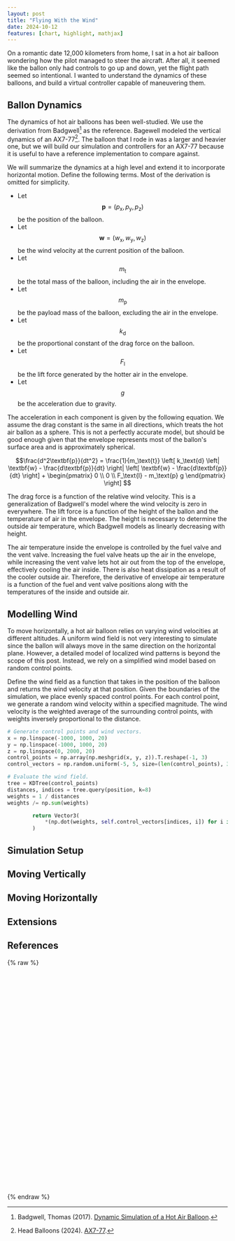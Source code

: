 ```yaml
---
layout: post
title: "Flying With the Wind"
date: 2024-10-12
features: [chart, highlight, mathjax]
---
```


On a romantic date 12,000 kilometers from home, I sat in a hot air balloon wondering how the pilot managed to steer the aircraft. After all, it seemed like the ballon only had controls to go up and down, yet the flight path seemed so intentional. I wanted to understand the dynamics of these balloons, and build a virtual controller capable of maneuvering them.

## Ballon Dynamics

The dynamics of hot air balloons has been well-studied. We use the derivation from Badgwell[^badgwell] as the reference. Bagewell modeled the vertical dynamics of an AX7-77[^ax7-77]. The balloon that I rode in was a larger and heavier one, but we will build our simulation and controllers for an AX7-77 because it is useful to have a reference implementation to compare against.

We will summarize the dynamics at a high level and extend it to incorporate horizontal motion. Define the following terms. Most of the derivation is omitted for simplicity.

- Let $$\textbf{p} = \left(p_\textrm{x}, p_\textrm{y}, p_\textrm{z}\right)$$ be the position of the balloon.
- Let $$\textbf{w} = \left(w_\textrm{x}, w_\textrm{y}, w_\textrm{z}\right)$$ be the wind velocity at the current position of the balloon.
- Let $$m_\textrm{t}$$ be the total mass of the balloon, including the air in the envelope.
- Let $$m_\textrm{p}$$ be the payload mass of the balloon, excluding the air in the envelope.
- Let $$k_\textrm{d}$$ be the proportional constant of the drag force on the balloon.
- Let $$F_\textrm{l}$$ be the lift force generated by the hotter air in the envelope.
- Let $$g$$ be the acceleration due to gravity.

The acceleration in each component is given by the following equation. We assume the drag constant is the same in all directions, which treats the hot air ballon as a sphere. This is not a perfectly accurate model, but should be good enough given that the envelope represents most of the ballon's surface area and is approximately spherical.

$$\frac{d^2\textbf{p}}{dt^2} = \frac{1}{m_\text{t}} \left[ k_\text{d} \left| \textbf{w} - \frac{d\textbf{p}}{dt} \right| \left[ \textbf{w} - \frac{d\textbf{p}}{dt} \right] + \begin{pmatrix} 0 \\ 0 \\ F_\text{l} - m_\text{p} g \end{pmatrix} \right] $$

The drag force is a function of the relative wind velocity. This is a generalization of Badgwell's model where the wind velocity is zero in everywhere. The lift force is a function of the height of the ballon and the temperature of air in the envelope. The height is necessary to determine the outside air temperature, which Badgwell models as linearly decreasing with height.

The air temperature inside the envelope is controlled by the fuel valve and the vent valve. Increasing the fuel valve heats up the air in the envelope, while increasing the vent valve lets hot air out from the top of the envelope, effectively cooling the air inside. There is also heat dissipation as a result of the cooler outside air. Therefore, the derivative of envelope air temperature is a function of the fuel and vent valve positions along with the temperatures of the inside and outside air.

## Modelling Wind

To move horizontally, a hot air balloon relies on varying wind velocities at different altitudes. A uniform wind field is not very interesting to simulate since the ballon will always move in the same direction on the horizontal plane. However, a detailed model of localized wind patterns is beyond the scope of this post. Instead, we rely on a simplified wind model based on random control points.

Define the wind field as a function that takes in the position of the balloon and returns the wind velocity at that position. Given the boundaries of the simulation, we place evenly spaced control points. For each control point, we generate a random wind velocity within a specified magnitude. The wind velocity is the weighted average of the surrounding control points, with weights inversely proportional to the distance.

```python
# Generate control points and wind vectors.
x = np.linspace(-1000, 1000, 20)
y = np.linspace(-1000, 1000, 20)
z = np.linspace(0, 2000, 20)
control_points = np.array(np.meshgrid(x, y, z)).T.reshape(-1, 3)
control_vectors = np.random.uniform(-5, 5, size=(len(control_points), 3))

# Evaluate the wind field.
tree = KDTree(control_points)
distances, indices = tree.query(position, k=8)
weights = 1 / distances
weights /= np.sum(weights)

        return Vector3(
            *(np.dot(weights, self.control_vectors[indices, i]) for i in range(3))
        )
```

## Simulation Setup

## Moving Vertically

## Moving Horizontally

## Extensions

## References

[^badgwell]: Badgwell, Thomas (2017). [Dynamic Simulation of a Hot Air Balloon](https://github.com/APMonitor/applications/blob/master/ASEE_Summer_School_2017/Demo2_Hot_Air_Balloon/HAB%20Simulation.pdf).
[^ax7-77]: Head Balloons (2024). [AX7-77](https://www.headballoons.com/ax777.htm).

{% raw %}
<div class="chart" id="chart-test" style="aspect-ratio: 1; max-width: 600px"></div>
<script src="chart-test.js" type="module"></script>
{% endraw %}